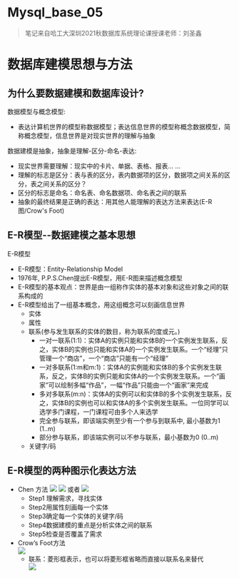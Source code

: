 # Mysql_base_05

> 笔记来自哈工大深圳2021秋数据库系统理论课授课老师：刘圣鑫

# 数据库建模思想与方法
## 为什么要数据建模和数据库设计?
数据模型与概念模型:
* 表达计算机世界的模型称数据模型；表达信息世界的模型称概念数据模型，简称概念模型，信息世界是对现实世界的理解与抽象

数据建模是抽象，抽象是理解-区分-命名-表达:
* 现实世界需要理解：现实中的卡片、单据、表格、报表… …
* 理解的标志是区分：表与表的区分，表内数据项的区分，数据项之间关系的区分，表之间关系的区分？
* 区分的标志是命名：命名表、命名数据项、命名表之间的联系
* 抽象的最终结果是正确的表达：用其他人能理解的表达方法来表达(E-R图/Crow's Foot)
## E-R模型--数据建模之基本思想
E-R模型
* E-R模型：Entity-Relationship Model
* 1976年, P.P.S.Chen提出E-R模型，用E-R图来描述概念模型
* E-R模型的基本观点：世界是由一组称作实体的基本对象和这些对象之间的联系构成的
* E-R模型给出了一组基本概念，用这组概念可以刻画信息世界
    * 实体
    * 属性
    * 联系(参与发生联系的实体的数目，称为联系的度或元。)
        * 一对一联系(1:1)：实体A的实例只能和实体B的一个实例发生联系，反之，实体B的实例也只能和实体A的一个实例发生联系。一个“经理”只管理一个“商店”，一个“商店”只能有一个“经理”
        * 一对多联系(1:m和m:1)：实体A的实例能和实体B的多个实例发生联系，反之，实体B的实例只能和实体A的一个实例发生联系。一个“画家”可以绘制多幅“作品”，一幅“作品”只能由一个“画家”来完成
        * 多对多联系(m:n)：实体A的实例可以和实体B的多个实例发生联系，反之，实体B的实例也可以和实体A的多个实例发生联系。一位同学可以选学多门课程，一门课程可由多个人来选学
        * 完全参与联系，即该端实例至少有一个参与到联系中, 最小基数为1 (1..m)
        * 部分参与联系，即该端实例可以不参与联系，最小基数为0 (0..m)
    * 关键字/码


## E-R模型的两种图示化表达方法
* Chen 方法
    ![](https://raw.githubusercontent.com/QizhengZou/Drawing_bed/main/20211111095426.png)
    ![](https://raw.githubusercontent.com/QizhengZou/Drawing_bed/main/20211111095753.png)
    或者
    ![](https://raw.githubusercontent.com/QizhengZou/Drawing_bed/main/20211111095922.png)
    * Step1 理解需求，寻找实体
    * Step2用属性刻画每一个实体
    * Step3确定每一个实体的关键字/码
    * Step4数据建模的重点是分析实体之间的联系
    * Step5检查是否覆盖了需求
* Crow’s Foot方法    
        ![](https://raw.githubusercontent.com/QizhengZou/Drawing_bed/main/20211111100746.png)
    * 联系：菱形框表示，也可以将菱形框省略而直接以联系名来替代    
    ![](https://raw.githubusercontent.com/QizhengZou/Drawing_bed/main/20211111101103.png)



